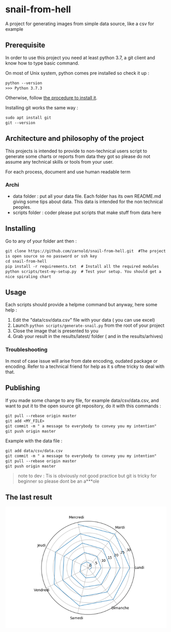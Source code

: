 # snail-from-hell

A project for generating images from simple data source, like a csv for example


## Prerequisite

In order to use this project you need at least python 3.7, a git client  and know how to type basic command.

On most of Unix system, python comes pre installed so check it up :

```
python --version
>>> Python 3.7.3
```

Otherwise, follow [the procedure to install it](https://phoenixnap.com/kb/how-to-install-python-3-ubuntu).

Installing git works the same way :

```
sudo apt install git
git --version
```

##  Architecture and philosophy of the project

This projects is intended to provide to non-technical users script to  generate some charts or reports from data they got so please do not assume any technical skills or tools from your user.

For each process, document and use human readable term


### Archi 

- data folder : put all your data file. Each folder has its own README.md giving some tips about data. This data is intended for the non technical peoples.
- scripts folder : coder please put scripts that make stuff from data here

## Installing 

Go to any of your folder ant then :

```shell
git clone https://github.com/zarnold/snail-from-hell.git  #The project is open source so no password or ssh key
cd snail-from-hell
pip install -r requirements.txt  # Install all the required modules
python scripts/test-my-setup.py  # Test your setup. You should get a nice spiraling chart
```


## Usage

Each scripts should provide a helpme command but anyway, here some help :

1. Edit the "data/csv/data.csv" file with your data ( you can use excel)
2. Launch `python scripts/generate-snail.py` from the root of your project
3. Close the image that is presented to you
4. Grab your result in the results/latest/ folder ( and in the results/arhives)


### Troubleshooting

In most of case issue will arise from date encoding, oudated package or encoding. Refer to a technical friend for help as it s oftne tricky to deal with that.

## Publishing

If you made some change to any file, for example data/csv/data.csv, and want to  put it to the open source git repository, do it with this commands :

```
git pull --rebase origin master
git add <MY_FILE>
git commit -m " a message to everybody to convey you my intention"
git push origin master
```

Example with the data file :

```
git add data/csv/data.csv
git commit -m " a message to everybody to convey you my intention"
git pull --rebase origin master
git push origin master
```
> note to dev : Tis is obviously not good practice but git is tricky for beginner so please dont be an a***ole


## The last result

![latest result](results/latest/latest.png)
